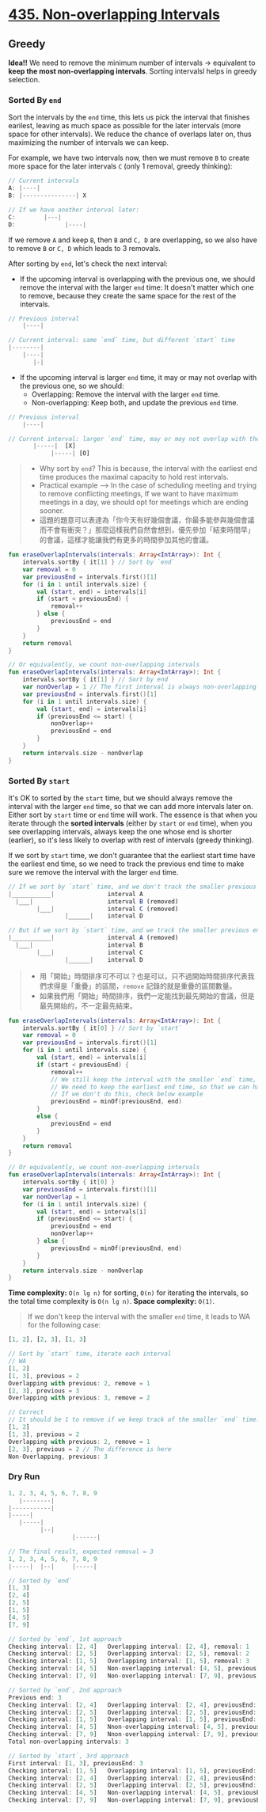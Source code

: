 # [435. Non-overlapping Intervals](https://leetcode.com/problems/non-overlapping-intervals/description/)

## Greedy
**Idea!!** We need to remove the minimum number of intervals -> equivalent to **keep the most non-overlapping intervals**. Sorting intervalsl helps in greedy selection.

### Sorted By `end`
Sort the intervals by the `end` time, this lets us pick the interval that finishes earilest, leaving as much space as possible for the later intervals (more space for other intervals). We reduce the chance of overlaps later on, thus maximizing the number of intervals we can keep.

For example, we have two intervals now, then we must remove `B` to create more space for the later intervals `C` (only 1 removal, greedy thinking):
```js
// Current intervals
A: |----|   
B: |---------------| X 

// If we have another interval later:
C:        |---|
D:              |----|
```

If we remove `A` and keep `B`, then `B` and `C, D` are overlapping, so we also have to remove `B` or `C, D` which leads to 3 removals.

After sorting by `end`, let's check the next interval:

* If the upcoming interval is overlapping with the previous one, we should remove the interval with the larger `end` time: It doesn't matter which one to remove, because they create the same space for the rest of the intervals.

```js
// Previous interval
    |----|

// Current interval: same `end` time, but different `start` time
|--------|
    |----| 
       |-|
```

* If the upcoming interval is larger `end` time, it may or may not overlap with the previous one, so we should:
    - Overlapping: Remove the interval with the larger `end` time.
    - Non-overlapping: Keep both, and update the previous `end` time.

```js
// Previous interval
    |----|

// Current interval: larger `end` time, may or may not overlap with the previous one
       |-----|  [X]
            |-----| [O]
```

> * Why sort by `end`? This is because, the interval with the earliest end time produces the maximal capacity to hold rest intervals.
> * Practical example --> In the case of scheduling meeting and trying to remove conflicting meetings, If we want to have maximum meetings in a day, we should opt for meetings which are ending sooner.
> * 這題的題意可以表達為「你今天有好幾個會議，你最多能參與幾個會議而不會有衝突？」那麼這樣我們自然會想到，優先參加「結束時間早」的會議，這樣才能讓我們有更多的時間參加其他的會議。

```kotlin
fun eraseOverlapIntervals(intervals: Array<IntArray>): Int {
    intervals.sortBy { it[1] } // Sort by `end`
    var removal = 0
    var previousEnd = intervals.first()[1]
    for (i in 1 until intervals.size) {
        val (start, end) = intervals[i]
        if (start < previousEnd) {
            removal++
        } else {
            previousEnd = end
        }
    }
    return removal
}

// Or equivalently, we count non-overlapping intervals
fun eraseOverlapIntervals(intervals: Array<IntArray>): Int {
    intervals.sortBy { it[1] } // Sort by end
    var nonOverlap = 1 // The first interval is always non-overlapping
    var previousEnd = intervals.first()[1]
    for (i in 1 until intervals.size) {
        val (start, end) = intervals[i]
        if (previousEnd <= start) {
            nonOverlap++
            previousEnd = end
        }
    }
    return intervals.size - nonOverlap
}
```

### Sorted By `start`
It's OK to sorted by the `start` time, but we should always remove the interval with the larger `end` time, so that we can add more intervals later on. Either sort by `start` time or `end` time will work. The essence is that when you iterate through the **sorted intervals** (either by `start` or `end` time), when you see overlapping intervals, always keep the one whose end is shorter (earlier), so it's less likely to overlap with rest of intervals (greedy thinking).

If we sort by `start` time, we don't guarantee that the earliest start time have the earliest end time, so we need to track the previous end time to make sure we remove the interval with the larger `end` time.
```js
// If we sort by `start` time, and we don't track the smaller previous end time, which leads to WA (2).
|___________|               interval A 
  |___|                     interval B (removed)         
        |___|               interval C (removed)
                |______|    interval D

// But if we sort by `start` time, and we track the smaller previous end time, it's AC (1 to remove).
|___________|               interval A (removed)
  |___|                     interval B         
        |___|               interval C 
                |______|    interval D
```

> * 用「開始」時間排序可不可以？也是可以，只不過開始時間排序代表我們求得是「重疊」的區間，`remove` 記錄的就是重疊的區間數量。
> * 如果我們用「開始」時間排序，我們一定能找到最先開始的會議，但是最先開始的，不一定最先結束。

```kotlin
fun eraseOverlapIntervals(intervals: Array<IntArray>): Int {
    intervals.sortBy { it[0] } // Sort by `start`
    var removal = 0
    var previousEnd = intervals.first()[1]
    for (i in 1 until intervals.size) {
        val (start, end) = intervals[i]
        if (start < previousEnd) {
            removal++
            // We still keep the interval with the smaller `end` time, as same as above
            // We need to keep the earliest end time, so that we can have more spaces for future intervals
            // If we don't do this, check below example
            previousEnd = minOf(previousEnd, end)
        }
        else {
            previousEnd = end
        }
    }
    return removal
}

// Or equivalently, we count non-overlapping intervals
fun eraseOverlapIntervals(intervals: Array<IntArray>): Int {
    intervals.sortBy { it[0] }
    var previousEnd = intervals.first()[1]
    var nonOverlap = 1
    for (i in 1 until intervals.size) {
        val (start, end) = intervals[i]
        if (previousEnd <= start) {
            previousEnd = end
            nonOverlap++
        } else {
            previousEnd = minOf(previousEnd, end)
        }
    }
    return intervals.size - nonOverlap
}
``` 

**Time complexity:** `O(n lg n)` for sorting, `O(n)` for iterating the intervals, so the total time complexity is `O(n lg n)`.
**Space complexity:** `O(1)`.

> If we don't keep the interval with the smaller `end` time, it leads to WA for the following case:
```js
[1, 2], [2, 3], [1, 3]

// Sort by `start` time, iterate each interval
// WA
[1, 2]
[1, 3], previous = 2
Overlapping with previous: 2, remove = 1
[2, 3], previous = 3
Overlapping with previous: 3, remove = 2

// Correct
// It should be 1 to remove if we keep track of the smaller `end` time.
[1, 2]
[1, 3], previous = 2
Overlapping with previous: 2, remove = 1
[2, 3], previous = 2 // The difference is here
Non-Overlapping, previous: 3
```

### Dry Run
```js
1, 2, 3, 4, 5, 6, 7, 8, 9
   |--------|
|-----------|
|-----|
   |-----|
         |--|
                  |------|

// The final result, expected removal = 3
1, 2, 3, 4, 5, 6, 7, 8, 9
|-----|  |--|     |-----|

// Sorted by `end`
[1, 3]
[2, 4]
[2, 5]
[1, 5]
[4, 5]
[7, 9]

// Sorted by `end`, 1st approach
Checking interval: [2, 4]	Overlapping interval: [2, 4], removal: 1
Checking interval: [2, 5]	Overlapping interval: [2, 5], removal: 2
Checking interval: [1, 5]	Overlapping interval: [1, 5], removal: 3
Checking interval: [4, 5]	Non-overlapping interval: [4, 5], previous: [4, 5]
Checking interval: [7, 9]	Non-overlapping interval: [7, 9], previous: [7, 9]

// Sorted by `end`, 2nd approach
Previous end: 3
Checking interval: [2, 4]	Overlapping interval: [2, 4], previousEnd: 3
Checking interval: [2, 5]	Overlapping interval: [2, 5], previousEnd: 3
Checking interval: [1, 5]	Overlapping interval: [1, 5], previousEnd: 3
Checking interval: [4, 5]	Nnon-overlapping interval: [4, 5], previousEnd: 5
Checking interval: [7, 9]	Nnon-overlapping interval: [7, 9], previousEnd: 9
Total non-overlapping intervals: 3

// Sorted by `start`, 3rd approach
First interval: [1, 3], previousEnd: 3
Checking interval: [1, 5]	Overlapping interval: [1, 5], previousEnd: 3
Checking interval: [2, 4]	Overlapping interval: [2, 4], previousEnd: 3
Checking interval: [2, 5]	Overlapping interval: [2, 5], previousEnd: 3
Checking interval: [4, 5]	Non-overlapping interval: [4, 5], previousEnd: 5
Checking interval: [7, 9]	Non-overlapping interval: [7, 9], previousEnd: 9
```
